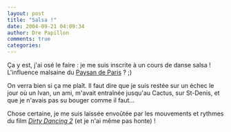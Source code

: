 ```yaml
---
layout: post
title: "Salsa !"
date: 2004-09-21 04:09:34
author: Dre Papillon
comments: true
categories: 
---
```



Ça y est, j'ai osé le faire : je me suis inscrite à un cours de danse salsa !  L'influence malsaine du [Paysan de Paris](http://www.paysandeparis.org/2004/08/merci-wikipedia.html) ? ;)

On verra bien si ça me plaît.  Il faut dire que je suis restée sur un échec le jour où un Ivan, un ami, m'avait entraînée jusqu'au Cactus, sur St-Denis, et que je n'avais pas su bouger comme il faut...

Chose certaine, je me suis laissée envoûtée par les mouvements et rythmes du film *[Dirty Dancing 2](http://www.dirtydancinghavananights.com/)* (et je n'ai même pas honte) !